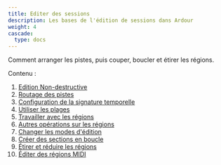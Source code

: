 ```yaml
---
title: Editer des sessions
description: Les bases de l'édition de sessions dans Ardour
weight: 4
cascade:
  type: docs
---
```


Comment arranger les pistes, puis couper, boucler et étirer les régions.

Contenu :

1. [Edition Non-destructive](non-destructive-editing/)
2. [Routage des pistes](arranging-tracks/)
3. [Configuration de la signature temporelle](setting-up-time-signature/)
4. [Utiliser les plages](using-ranges/)
5. [Travailler avec les régions](working-with-regions/)
6. [Autres opérations sur les régions](further-region-operations/)
7. [Changer les modes d'édition](changing-edit-modes/)
8. [Créer des sections en boucle](creating-looped-sections/)
9. [Étirer et réduire les régions](stretching-shrinking-regions/)
10. [Éditer des régions MIDI](editing-midi-regions/)